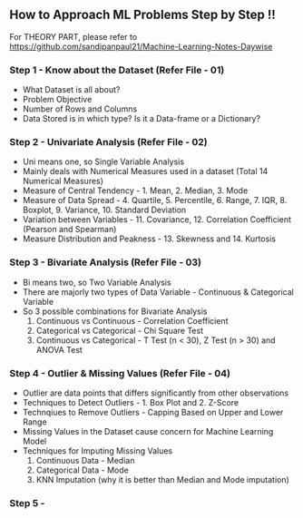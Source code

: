 ## How to Approach ML Problems Step by Step !! 

For THEORY PART, please refer to https://github.com/sandipanpaul21/Machine-Learning-Notes-Daywise

### Step 1 - Know about the Dataset (Refer File - 01)
* What Dataset is all about?
* Problem Objective
* Number of Rows and Columns
* Data Stored is in which type? Is it a Data-frame or a Dictionary?

### Step 2 - Univariate Analysis (Refer File - 02)
* Uni means one, so Single Variable Analysis
* Mainly deals with Numerical Measures used in a dataset (Total 14 Numerical Measures)
* Measure of Central Tendency - 1. Mean, 2. Median, 3. Mode
* Measure of Data Spread - 4. Quartile, 5. Percentile, 6. Range, 7. IQR, 8. Boxplot, 9. Variance, 10. Standard Deviation
* Variation between Variables - 11. Covariance, 12. Correlation Coefficient (Pearson and Spearman)
* Measure Distribution and Peakness - 13. Skewness and 14. Kurtosis

### Step 3 - Bivariate Analysis (Refer File - 03)
* Bi means two, so Two Variable Analysis
* There are majorly two types of Data Variable - Continuous & Categorical Variable
* So 3 possible combinations for Bivariate Analysis
  1. Continuous vs Continuous - Correlation Coefficient 
  2. Categorical vs Categorical - Chi Square Test
  3. Continuous vs Categorical - T Test (n < 30), Z Test (n > 30) and ANOVA Test

### Step 4 - Outlier & Missing Values (Refer File - 04)
* Outlier are data points that differs significantly from other observations
* Techniques to Detect Outliers - 1. Box Plot and 2. Z-Score
* Technqiues to Remove Outliers - Capping Based on Upper and Lower Range
* Missing Values in the Dataset cause concern for Machine Learning Model
* Techniques for Imputing Missing Values
  1. Continuous Data - Median
  2. Categorical Data - Mode
  3. KNN Imputation (why it is better than Median and Mode imputation)

### Step 5 -
